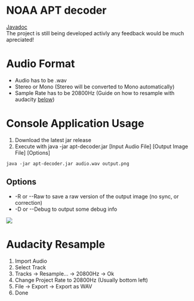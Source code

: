 # NOAA APT decoder
[Javadoc](https://enricodec.github.io/Apt-decoder/)  
The project is still being developed activly any feedback would be much apreciated!

# Audio Format
- Audio has to be .wav
- Stereo or Mono (Stereo will be converted to Mono automatically)
- Sample Rate has to be 20800Hz (Guide on how to resample with audacity [below](#audacity-resample))

# Console Application Usage
1. Download the latest jar release 
2. Execute with java -jar apt-decoder.jar [Input Audio File] [Output Image File] [Options]
```shell
java -jar apt-decoder.jar audio.wav output.png
```
## Options
- -R or --Raw to save a raw version of the output image (no sync, or correction)
- -D or --Debug to output some debug info

![](../../blob/docs/images/example_1.png)

# Audacity Resample

1. Import Audio
2. Select Track
3. Tracks -> Resample... -> 20800Hz -> Ok
4. Change Project Rate to 20800Hz (Usually bottom left)
5. File -> Export -> Export as WAV
6. Done
